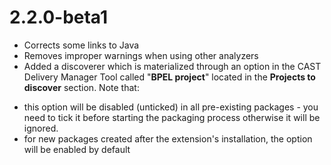 # 2.2.0-beta1

- Corrects some links to Java
- Removes improper warnings when using other analyzers
- Added a discoverer which is materialized through an option in the CAST Delivery Manager Tool called "**BPEL project**" located in the **Projects to discover** section. Note that:

*   this option will be disabled (unticked) in all pre-existing packages - you need to tick it before starting the packaging process otherwise it will be ignored.
*   for new packages created after the extension's installation, the option will be enabled by default
